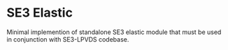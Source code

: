 # SE3 Elastic

Minimal implemention of standalone SE3 elastic module that must be used in conjunction with SE3-LPVDS codebase.